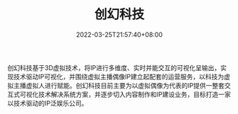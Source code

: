 ﻿---
weight: 
title: "创幻科技"
description: "创幻科技基于3D虚拟技术，将IP进行多维度、实时并能交互的可视化呈输出，实现技术驱动IP可视化，并围绕虚拟主播偶像IP建立起配套的运营服务，以科技为虚拟主播虚拟人进行赋能。创幻科技目前主要为以虚拟偶像为代表的IP提供一整套交互式可视化技术解决系统方案，并逐步切入内容制作和IP建设业务，目标打造一家以技术驱动的IP泛娱乐公司。"
date: 2022-03-25T21:57:40+08:00
lastmod: 2022-03-25T16:45:40+08:00
draft: false
authors: ["Metabd"]
featuredImage: "429.webp"
link: "https://www.acgvr.com/"
tags: ["创幻科技","虚拟会议"]
categories: ["navigation"]
navigation: ["虚拟会议"]
lightgallery: true
toc: true
pinned: false
recommend: false
recommend1: false
---
创幻科技基于3D虚拟技术，将IP进行多维度、实时并能交互的可视化呈输出，实现技术驱动IP可视化，并围绕虚拟主播偶像IP建立起配套的运营服务，以科技为虚拟主播虚拟人进行赋能。创幻科技目前主要为以虚拟偶像为代表的IP提供一整套交互式可视化技术解决系统方案，并逐步切入内容制作和IP建设业务，目标打造一家以技术驱动的IP泛娱乐公司。

